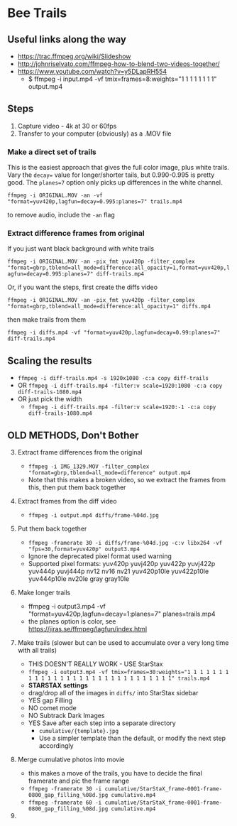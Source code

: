 # Bee Trails

## Useful links along the way
* https://trac.ffmpeg.org/wiki/Slideshow
* http://johnriselvato.com/ffmpeg-how-to-blend-two-videos-together/
* https://www.youtube.com/watch?v=y5DLapRH554
  * $ ffmpeg -i input.mp4 -vf tmix=frames=8:weights="1 1 1 1 1 1 1 1" output.mp4

## Steps
1. Capture video - 4k at 30 or 60fps
2. Transfer to your computer (obviously) as a .MOV file

### Make a direct set of trails
This is the easiest approach that gives the full color image, plus white trails.  Vary the `decay=` value for longer/shorter tails, but 0.990-0.995 is pretty good.  The `planes=7` option only picks up differences in the white channel.

`ffmpeg -i ORIGINAL.MOV -an -vf "format=yuv420p,lagfun=decay=0.995:planes=7" trails.mp4`

to remove audio, include the `-an` flag

### Extract difference frames from original
If you just want black background with white trails

`ffmpeg -i ORIGINAL.MOV -an -pix_fmt yuv420p -filter_complex "format=gbrp,tblend=all_mode=difference:all_opacity=1,format=yuv420p,lagfun=decay=0.995:planes=7" diff-trails.mp4`

Or, if you want the steps, first create the diffs video

`ffmpeg -i ORIGINAL.MOV -an -pix_fmt yuv420p -filter_complex "format=gbrp,tblend=all_mode=difference:all_opacity=1" diffs.mp4`

then make trails from them

`ffmpeg -i diffs.mp4 -vf "format=yuv420p,lagfun=decay=0.99:planes=7" diff-trails.mp4`

## Scaling the results

* `ffmpeg -i diff-trails.mp4 -s 1920x1080 -c:a copy diff-trails`
* OR `ffmpeg -i diff-trails.mp4 -filter:v scale=1920:1080 -c:a copy diff-trails-1080.mp4`
* OR just pick the width
  * `ffmpeg -i diff-trails.mp4 -filter:v scale=1920:-1 -c:a copy diff-trails-1080.mp4`

## OLD METHODS, Don't Bother

3. Extract frame differences from the original
   * `ffmpeg -i IMG_1329.MOV -filter_complex "format=gbrp,tblend=all_mode=difference" output.mp4`
   * Note that this makes a broken video, so we extract the frames from this, then put them back together
4. Extract frames from the diff video
   * `ffmpeg -i output.mp4 diffs/frame-%04d.jpg`
5. Put them back together
   * `ffmpeg -framerate 30 -i diffs/frame-%04d.jpg -c:v libx264 -vf "fps=30,format=yuv420p" output3.mp4`
   * Ignore the deprecated pixel format used warning
   * Supported pixel formats: yuv420p yuvj420p yuv422p yuvj422p yuv444p yuvj444p nv12 nv16 nv21 yuv420p10le yuv422p10le yuv444p10le nv20le gray gray10le

6. Make longer trails
   *  ffmpeg -i output3.mp4 -vf "format=yuv420p,lagfun=decay=1:planes=7" planes=trails.mp4
   * the planes option is color, see https://jiras.se/ffmpeg/lagfun/index.html


6. Make trails (slower but can be used to accumulate over a very long time with all trails)
   * THIS DOESN'T REALLY WORK - USE StarStax
   * `ffmpeg -i output3.mp4 -vf tmix=frames=30:weights="1 1 1 1 1 1 1 1 1 1 1 1 1 1 1 1 1 1 1 1 1 1 1 1 1 1 1 1 1 1" trails.mp4`
   * **STARSTAX settings**
   * drag/drop all of the images in `diffs/` into StarStax sidebar 
   * YES gap Filling  
   * NO comet mode
   * NO Subtrack Dark Images
   * YES Save after each step into a separate directory 
     * `cumulative/{template}.jpg`
     * Use a simpler template than the default, or modify the next step accordingly
7. Merge cumulative photos into movie
   * this makes a move of the trails,  you have to decide the final framerate and pic the frame range  
   * `ffmpeg -framerate 30 -i cumulative/StarStaX_frame-0001-frame-0800_gap_filling_%08d.jpg cumulative.mp4`
   * `ffmpeg -framerate 60 -i cumulative/StarStaX_frame-0001-frame-0800_gap_filling_%08d.jpg cumulative.mp4`
8. 
